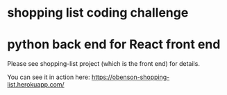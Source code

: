 # shopping list coding challenge
# python back end for React front end
Please see shopping-list project (which is the front end) for details.

You can see it in action here: https://obenson-shopping-list.herokuapp.com/
